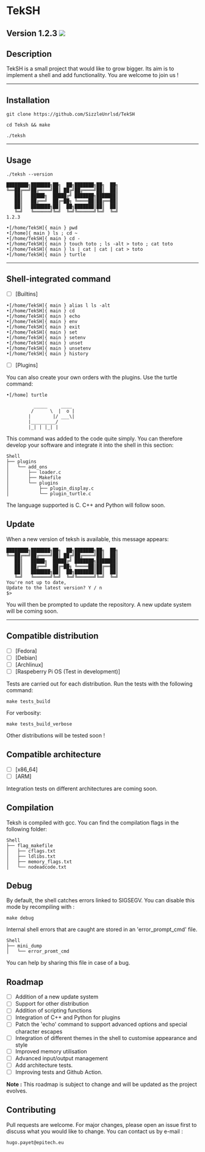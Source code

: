 # TekSH
Version 1.2.3
<img src="https://t.bkit.co/w_64925db39b56d.gif" />
-----------------

## Description

TekSH is a small project that would like to grow bigger. Its aim is to implement a shell and add functionality.
You are welcome to join us !

-----------------

## Installation

```
git clone https://github.com/SizzleUnrlsd/TekSH
```
```
cd Teksh && make
```
```
./teksh
```

-----------------

## Usage

```
./teksh --version

████████╗███████╗██╗  ██╗███████╗██╗  ██╗
╚══██╔══╝██╔════╝██║ ██╔╝██╔════╝██║  ██║
   ██║   █████╗  █████╔╝ ███████╗███████║
   ██║   ██╔══╝  ██╔═██╗ ╚════██║██╔══██║
   ██║   ███████╗██║  ██╗███████║██║  ██║
   ╚═╝   ╚══════╝╚═╝  ╚═╝╚══════╝╚═╝  ╚═╝
1.2.3

```

```
•[/home/TekSH]{ main } pwd
•[/home]{ main } ls ; cd ~
•[/home/TekSH]{ main } cd -
•[/home/TekSH]{ main } touch toto ; ls -alt > toto ; cat toto
•[/home/TekSH]{ main } ls | cat | cat | cat > toto
•[/home/TekSH]{ main } turtle
```

-----------------

## Shell-integrated command

- [ ] [Builtins]

```
•[/home/TekSH]{ main } alias l ls -alt
•[/home/TekSH]{ main } cd
•[/home/TekSH]{ main } echo
•[/home/TekSH]{ main } env
•[/home/TekSH]{ main } exit
•[/home/TekSH]{ main } set
•[/home/TekSH]{ main } setenv
•[/home/TekSH]{ main } unset
•[/home/TekSH]{ main } unsetenv
•[/home/TekSH]{ main } history
```

- [ ] [Plugins]

You can also create your own orders with the plugins. Use the turtle command:

```
•[/home] turtle

          _____     ____
         /      \  |  o |
        |        |/ ___\|
        |_________/
        |_| | |_| |

```

This command was added to the code quite simply.
You can therefore develop your software and integrate it into the shell in this section:

```
Shell
├── plugins
│   └── add_ons
│       ├── loader.c
│       ├── Makefile
│       └── plugins
│           ├── plugin_display.c
│           └── plugin_turtle.c
```

The language supported is C. C++ and Python will follow soon.

## Update

When a new version of teksh is available, this message appears:
    
```
████████╗███████╗██╗  ██╗███████╗██╗  ██╗
╚══██╔══╝██╔════╝██║ ██╔╝██╔════╝██║  ██║
   ██║   █████╗  █████╔╝ ███████╗███████║
   ██║   ██╔══╝  ██╔═██╗ ╚════██║██╔══██║
   ██║   ███████╗██║  ██╗███████║██║  ██║
   ╚═╝   ╚══════╝╚═╝  ╚═╝╚══════╝╚═╝  ╚═╝
You're not up to date,
Update to the latest version? Y / n
$>
```

You will then be prompted to update the repository.
A new update system will be coming soon.

-----------------

## Compatible distribution

- [ ] [Fedora]
- [ ] [Debian]
- [ ] [Archlinux]
- [ ] [Raspeberry Pi OS (Test in development)]

Tests are carried out for each distribution. Run the tests with the following command:

```
make tests_build
```

For verbosity:

```
make tests_build_verbose
```

Other distributions will be tested soon !

## Compatible architecture

- [ ] [x86_64]
- [ ] [ARM]

Integration tests on different architectures are coming soon.

## Compilation

Teksh is compiled with gcc. You can find the compilation flags in the following folder:

```
Shell
├── flag_makefile
│   ├── cflags.txt
│   ├── ldlibs.txt
│   ├── memory_flags.txt
│   └── nodeadcode.txt
```

## Debug

By default, the shell catches errors linked to SIGSEGV. You can disable this mode by recompiling with :

```
make debug
```

Internal shell errors that are caught are stored in an 'error_prompt_cmd' file.

```
Shell
├── mini_dump
│   └── error_promt_cmd
```

You can help by sharing this file in case of a bug.

## Roadmap

- [ ] Addition of a new update system
- [ ] Support for other distribution
- [ ] Addition of scripting functions
- [ ] Integration of C++ and Python for plugins
- [ ] Patch the 'echo' command to support advanced options and special character escapes
- [ ] Integration of different themes in the shell to customise appearance and style
- [ ] Improved memory utilisation
- [ ] Advanced input/output management
- [ ] Add architecture tests.
- [ ] Improving tests and Github Action.

**Note :** This roadmap is subject to change and will be updated as the project evolves.

## Contributing

Pull requests are welcome. For major changes, please open an issue first to discuss what you would like to change.
You can contact us by e-mail :

```
hugo.payet@epitech.eu
```
